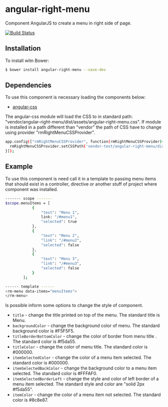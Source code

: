 # angular-right-menu
Component AngularJS to create a menu in right side of page.

[![Build Status](https://travis-ci.org/rodrigo-morais/angular-right-menu.svg?branch=master)](https://travis-ci.org/rodrigo-morais/angular-right-menu)

## Installation

To install witn Bower:

```sh
$ bower install angular-right-menu --save-dev
```

## Dependencies
To use this component is necessary loading the components below:
 - <a href="https://github.com/door3/angular-css">angular-css</a>

The angular-css module will load the CSS to in standard path: "vendor/angular-right-menu/dist/assets/angular-right-menu.css".
If module is installed in a path different than "vendor" the path of CSS have to change using provider "rmRightMenuCSSProvider".

```sh
app.config(["rmRightMenuCSSProvider", function(rmRightMenuCSSProvider){
  rmRightMenuCSSProvider.setCSSPath('vendor-test/angular-right-menu/dist/assets/angular-right-menu.css');
}]);
```

## Example

To use this component is need call it in a template to passing menu items that should exist in a controller, directive or another stuff of project where component was installed.

```sh
------- scope -------
$scope.menuItems = [
            {
                "text": "Menu 1",
                link: "/#menu1",
                "selected": true
            },
            {
                "text": "Menu 2",
                "link": "/#menu2",
                "selected": false
            },
            {
                "text": "Menu 3",
                "link": "/#menu3",
                "selected": false
            }
        ];

------ template ------
<rm-menu data-items="menuItems">
</rm-menu>
```

Is possible inform some options to change the style of component.

- `title` - change the title printed on top of the menu. The standard title is Menu.
- `backgroundColor` - change the background color of menu. The standard background color is #F5F5F5.
- `titleBorderBottomColor` - change the color of border from menu title . The standard color is #f5da55.
- `titleColor` - change the color of menu title. The standard color is #000000.
- `itemSelectedColor` - change the color of a menu item selected. The standard color is #000000.
- `itemSelectedBackColor` - change the background color to a menu item selected. The standard color is #FFFAF0.
- `itemSelectedBorderLeft` - change the style and color of left border of a menu item selected. The standard style and color are "solid 2px #f5da55".
- `itemColor` - change the color of a menu item not selected. The standard color is #8c8e87.